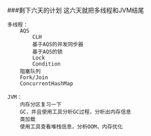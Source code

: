 ###剩下六天的计划
    这六天就把多线程和JVM结尾

    多线程：
        AQS
            CLH
            基于AQS的并发同步器
            基于AQS的锁
            Lock
            Condition
        阻塞队列
        Fork/Join
        ConcurrentHashMap
    
    JVM：
        内存分区复习一下
        GC，并且使用工具分析GC过程，分析出内存信息
        类加载
        使用工具查看堆栈信息，分析OOM，内存优化


